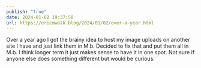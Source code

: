 ```yaml
---
publish: "true"
date: 2024-01-02 19:37:50
url: https://ericmwalk.blog/2024/01/02/over-a-year.html
---
```


Over a year ago I got the brainy idea to host my image uploads on another site I have and just link them in M.b. Decided to fix that and put them all in M.b. I think longer term it just makes sense to have it in one spot. Not sure if anyone else does something different but would be curious.